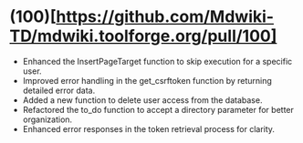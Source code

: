 # (100)[https://github.com/Mdwiki-TD/mdwiki.toolforge.org/pull/100]

* Enhanced the InsertPageTarget function to skip execution for a specific user.
* Improved error handling in the get_csrftoken function by returning detailed error data.
* Added a new function to delete user access from the database.
* Refactored the to_do function to accept a directory parameter for better organization.
* Enhanced error responses in the token retrieval process for clarity.
